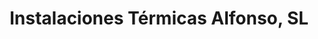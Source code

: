 ---
title: "Instalaciones Térmicas Alfonso, SL"
url: /aldeamayor-de-san-martin/instalaciones-termicas-alfonso-sl/
shop: general
---